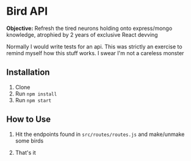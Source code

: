 




# Bird API



**Objective:** Refresh the tired neurons holding onto express/mongo knowledge, atrophied by 2 years of exclusive React devving

Normally I would write tests for an api. This was strictly an exercise to remind myself how this stuff works. I swear I'm not a careless monster



## Installation





1. Clone
2. Run `npm install`
3. Run `npm start`




## How to Use



1. Hit the endpoints found in `src/routes/routes.js` and make/unmake some birds



2.  That's it




